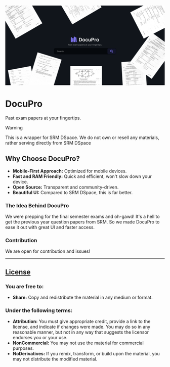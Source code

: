 ![IMAGE](/public/docupro.png)

# DocuPro

Past exam papers at your fingertips.

> [!WARNING]
> This is a wrapper for SRM DSpace. We do not own or resell any materials, rather serving directly from SRM DSpace

## Why Choose DocuPro?

- **Mobile-First Approach:** Optimized for mobile devices.
- **Fast and RAM Friendly:** Quick and efficient, won't slow down your device.
- **Open Source:** Transparent and community-driven.
- **Beautiful UI:** Compared to SRM DSpace, this is far better.

### The Idea Behind DocuPro

We were prepping for the final semester exams and oh-gawd! It's a hell to get the previous year question papers from SRM. So we made DocuPro to ease it out with great UI and faster access.

### Contribution

We are open for contribution and issues!

---

## [License](https://creativecommons.org/licenses/by-nc-nd/4.0/)

### You are free to:

- **Share:** Copy and redistribute the material in any medium or format.

### Under the following terms:

- **Attribution:** You must give appropriate credit, provide a link to the license, and indicate if changes were made. You may do so in any reasonable manner, but not in any way that suggests the licensor endorses you or your use.
- **NonCommercial:** You may not use the material for commercial purposes.
- **NoDerivatives:** If you remix, transform, or build upon the material, you may not distribute the modified material.
